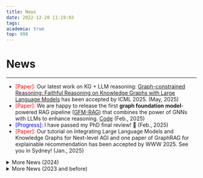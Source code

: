```yaml
---
title: News
date: 2022-12-28 11:19:03
tags:
academia: true
top: 998
---
```


# News
----
* <font color=red>[Paper]:</font> Our latest work on KG + LLM reasoning: [Graph-constrained Reasoning: Faithful Reasoning on Knowledge Graphs with Large Language Models](https://arxiv.org/abs/2410.13080) has been accepted by ICML 2025. (May, 2025)
* <font color=red>[Paper]:</font> We are happy to release the first **graph foundation model**-powered RAG pipeline ([GFM-RAG](https://www.arxiv.org/abs/2502.01113)) that combines the power of GNNs with LLMs to enhance reasoning. [Code](https://github.com/RManLuo/gfm-rag) (Feb., 2025)
* <font color=blue>[Progress]:</font> I have passed my PhD final review! 🎉 (Feb., 2025)
* <font color=red>[Paper]:</font> Our tutorial on Integrating Large Language Models and Knowledge Graphs for Next-level AGI and one paper of GraphRAG for explainable recommendation has been accepted by WWW 2025. See you in Sydney! (Jan., 2025)

<details>
  <summary>More News (2024)</summary>

  * <font color=red>[Paper]:</font> Our paper "[Large Language Models-guided Dynamic Adaptation for Temporal Knowledge Graph Reasoning](https://arxiv.org/abs/2405.14170)" has been accepted by NeurIPS 2024! (Sep., 2024)
  * <font color=red>[Paper]:</font> Our paper "[Direct Evaluation of Chain-of-Thought in Multi-hop Reasoning with Knowledge Graphs](https://arxiv.org/abs/2402.11199)" has been accepted by [ACL 2024](https://2024.aclweb.org/). (May., 2024)
  * <font color=red>[Paper]:</font> Our paper "[Reasoning on Graphs: Faithful and Interpretable Large Language Model Reasoning](https://arxiv.org/abs/2310.01061)" has been accepted by [ICLR 2024](https://iclr.cc/). (Jan., 2024)
</details>

<details>
  <summary>More News (2023 and before)</summary>
  
  * <font color=orange>[Award]:</font> I am honor to receive the Third Place Award of ICDM 2023 TuGraph Competition. (Dec., 2023)
  * <font color=purple>[Service]:</font> I will serve as a PC member of [AAAI 2024](https://aaai-24.aaai.org/). (Jul., 2023)
  * <font color=red>[Paper]:</font> Our paper "[Unifying Large Language Models and Knowledge Graphs: A Roadmap.](https://arxiv.org/abs/2306.08302)" is now public. (Jun. 2023)
  * <font color=red>[Paper]:</font> Our paper "Towards Few-shot Inductive Link Prediction on Knowledge Graphs: A Relational Anonymous Walk-guided Neural Process Approach" has been accepted by [ECML PKDD 2023](https://2023.ecmlpkdd.org/). (Jun. 2023)
  * <font color=orange>[Award]:</font> I am honor to receive the SIGIR 2023 Student Travel Award. (May., 2023)
  * <font color=red>[Paper]:</font> Our paper "[GSim: A Graph Neural Network based Relevance Measure for Heterogeneous Graphs](https://arxiv.org/abs/2208.06144)" has been accepted by [TKDE](https://ieeexplore.ieee.org/). (Apr., 2023)
  * <font color=purple>[Service]:</font> I will serve as a PC member of [IEEE BigData 2023](http://bigdataieee.org/BigData2023/). (Apr., 2023)
  * <font color=red>[Paper]:</font> Two papers have been accepted by [SIGIR 2023](https://sigir.org/sigir2023/). (Apr., 2023)
  * <font color=purple>[Service]:</font> I will serve as a TPC member of [IJCNN 2023](https://2023.ijcnn.org/). (Feb., 2023)
  * <font color=red>[Paper]:</font> Our paper "[MAMDR: A Model Agnostic Learning Method for Multi-Domain Recommendation](https://arxiv.org/abs/2202.12524)" has been accepted by [ICDE 2023](https://icde2023.ics.uci.edu/), Industry and Applications Track. (Feb., 2023)
  * <font color=blue>[Progress]:</font> I have passed my MPhil confirmation milestone and will transfer to the PhD candidate. (Nov., 2022)
  * <font color=red>[Paper]:</font> Our paper "[Graph Sequential Neural ODE Process for Link Prediction on Dynamic and Sparse Graphs](https://arxiv.org/abs/2211.08568)" has been accepted by [WSDM 2023](https://www.wsdm-conference.org/2023/). (Oct., 2022)
</details>
